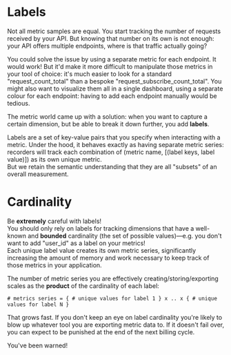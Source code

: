# Labels

Not all metric samples are equal.
You start tracking the number of requests received by your API. But knowing
that number on its own is not enough: your API offers multiple endpoints, where is that
traffic actually going?

You could solve the issue by using a separate metric for each endpoint.
It would work!
But it'd make it more difficult to manipulate those metrics in your tool of choice:
it's much easier to look for a standard "request_count_total" than
a bespoke "request_subscribe_count_total". You might also want to visualize them all
in a single dashboard, using a separate colour for each endpoint: having to add each
endpoint manually would be tedious.

The metric world came up with a solution: when you want to capture a certain dimension,
but be able to break it down further, you add **labels**.

Labels are a set of key-value pairs that you specify when interacting with a metric.
Under the hood, it behaves exactly as having separate metric series: recorders will track each
combination of (metric name, [(label keys, label value)]) as its own unique metric.\
But we retain the semantic understanding that they are all "subsets" of an overall measurement.

# Cardinality

Be **extremely** careful with labels!\
You should only rely on labels for tracking dimensions that have a well-known and **bounded**
cardinality (the set of possible values)—e.g. you don't want to add "user_id" as a label on
your metrics!\
Each unique label value creates its own metric series, significantly increasing the amount of
memory and work necessary to keep track of those metrics in your application.

The number of metric series you are effectively creating/storing/exporting scales as the
**product** of the cardinality of each label:

```text
# metrics series = { # unique values for label 1 } x .. x { # unique values for label N }
```

That grows fast.
If you don't keep an eye on label cardinality you're likely to blow up whatever tool you are
exporting metric data to.
If it doesn't fail over, you can expect to be punished at the end of the next billing cycle.

You've been warned!
